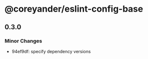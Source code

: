 # @coreyander/eslint-config-base

## 0.3.0

### Minor Changes

- 94ef9df: specify dependency versions
